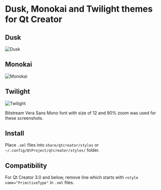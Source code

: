 Dusk, Monokai and Twilight themes for Qt Creator
================================================

Dusk
----
![Dusk][1]

Monokai
-------
![Monokai][2]

Twilight
--------
![Twilight][3]

Bitstream Vera Sans Mono font with size of 12 and 90% zoom was used for these screenshots.

Install
--------

Place `.xml` files into `share/qtcreator/styles` or `~/.config/QtProject/qtcreator/styles/` folder.

Compatibility
-------------

For Qt Creator 3.0 and below, remove line which starts with `<style name="PrimitiveType"` in `.xml` files.

  [1]: http://i.imgur.com/PwR9zVv.png
  [2]: http://i.imgur.com/4AEe76E.png
  [3]: http://i.imgur.com/1anjLuV.png
